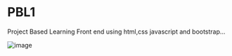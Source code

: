 # PBL1
Project Based Learning
Front end using html,css javascript and bootstrap...


![image](https://github.com/Omkar090804/PBL1/assets/142470834/bfa483d2-31ef-4b4d-ba53-63e153f85190)

